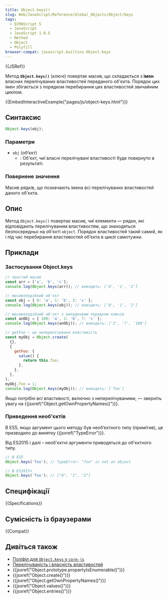 ```yaml
---
title: Object.keys()
slug: Web/JavaScript/Reference/Global_Objects/Object/keys
tags:
  - ECMAScript 5
  - JavaScript
  - JavaScript 1.8.5
  - Method
  - Object
  - Polyfill
browser-compat: javascript.builtins.Object.keys
---
```


{{JSRef}}

Метод **`Object.keys()`** (ключі) повертає масив, що складається з **імен** власних перелічуваних властивостей переданого об'єкта. Порядок цих імен збігається з порядком перебирання цих властивостей звичайним циклом.

{{EmbedInteractiveExample("pages/js/object-keys.html")}}

## Синтаксис

```js
Object.keys(obj);
```

### Параметри

- `obj` (об‘єкт)
  - : Об'єкт, чиї власні перелічувані властивості буде повернуто в результаті.

### Повернене значення

Масив рядків, що позначають імена всі перелічуваних властивостей даного об'єкта.

## Опис

Метод `Object.keys()` повертає масив, чиї елементи — рядки, які відповідають перелічуваним властивостям, що знаходяться безпосередньо на об'єкті `object`. Порядок властивостей такий самий, як і під час перебирання властивостей об‘єкта в циклі самотужки.

## Приклади

### Застосування Object.keys

```js
// простий масив
const arr = ['a', 'b', 'c'];
console.log(Object.keys(arr)); // виводить: ['0', '1', '2']

// масивоподібний об'єкт
const obj = { 0: 'a', 1: 'b', 2: 'c' };
console.log(Object.keys(obj)); // виводить: ['0', '1', '2']

// масивоподібний об'єкт з випадковим порядком ключів
const anObj = { 100: 'a', 2: 'b', 7: 'c' };
console.log(Object.keys(anObj)); // виводить: ['2', '7', '100']

// getFoo — це неперелічувана властивість
const myObj = Object.create(
  {},
  {
    getFoo: {
      value() {
        return this.foo;
      },
    },
  },
);
myObj.foo = 1;
console.log(Object.keys(myObj)); // виводить: ['foo']
```

Якщо потрібні _всі_ властивості, включно з неперелічуваними, — зверніть увагу на {{jsxref("Object.getOwnPropertyNames()")}}.

### Приведення необ'єктів

В ES5, якщо аргумент цього методу був необ‘єктного типу (примітив), це призводило до винятку {{jsxref("TypeError")}}.

Від ES2015 і далі – необ'єктні аргументи приводяться до об'єктного типу.

```js
// В ES5
Object.keys('foo'); // TypeError: "foo" is not an object

// В ES2015+
Object.keys('foo'); // ["0", "1", "2"]
```

## Специфікації

{{Specifications}}

## Сумісність із браузерами

{{Compat}}

## Дивіться також

- [Поліфіл для `Object.keys` у `core-js`](https://github.com/zloirock/core-js#ecmascript-object)
- [Перелічуваність і власність властивостей](/uk/docs/Web/JavaScript/Enumerability_and_ownership_of_properties)
- {{jsxref("Object.prototype.propertyIsEnumerable()")}}
- {{jsxref("Object.create()")}}
- {{jsxref("Object.getOwnPropertyNames()")}}
- {{jsxref("Object.values()")}}
- {{jsxref("Object.entries()")}}
